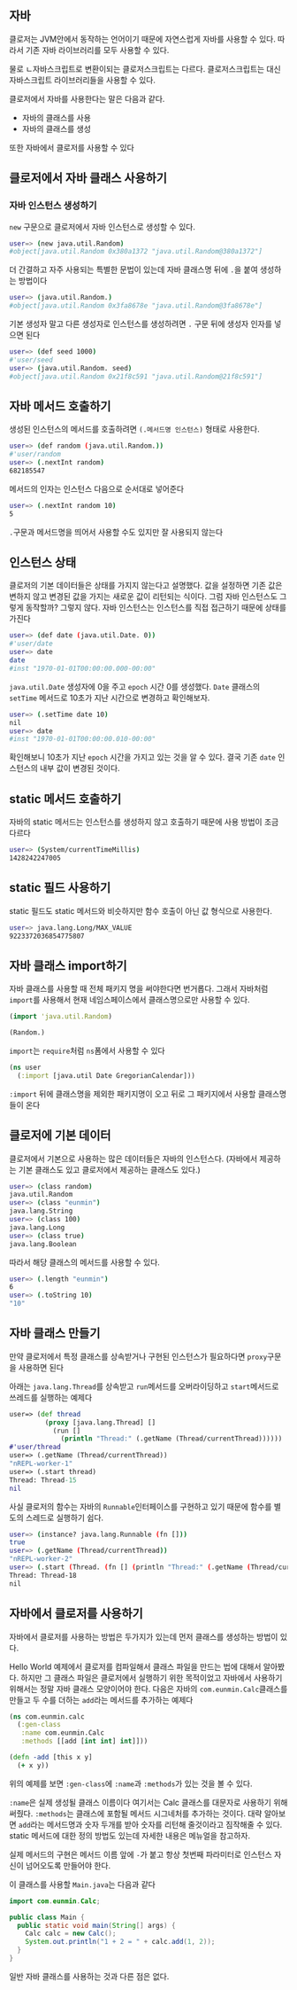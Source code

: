 ## 자바

클로저는 JVM안에서 동작하는 언어이기 때문에 자연스럽게 자바를 사용할 수 있다. 따라서 기존 자바 라이브러리를 모두 사용할 수 있다.

물로 ㄴ자바스크립트로 변환이되는 클로저스크립트는 다르다. 클로저스크립트는 대신 자바스크립트 라이브러리들을 사용할 수 있다.

클로저에서 자바를 사용한다는 말은 다음과 같다.

- 자바의 클래스를 사용
- 자바의 클래스를 생성

또한 자바에서 클로저를 사용할 수 있다



## 클로저에서 자바 클래스 사용하기

### 자바 인스턴스 생성하기

`new` 구문으로 클로저에서 자바 인스턴스로 생성할 수 있다.

```bash
user=> (new java.util.Random)
#object[java.util.Random 0x380a1372 "java.util.Random@380a1372"]
```

더 간결하고 자주 사용되는 특별한 문법이 있는데 자바 클래스명 뒤에 `.`을 붙여 생성하는 방법이다

```bash
user=> (java.util.Random.)
#object[java.util.Random 0x3fa8678e "java.util.Random@3fa8678e"]
```

기본 생성자 말고 다른 생성자로 인스턴스를 생성하려면 `.` 구문 뒤에 생성자 인자를 넣으면 된다

```bash
user=> (def seed 1000)
#'user/seed
user=> (java.util.Random. seed)
#object[java.util.Random 0x21f8c591 "java.util.Random@21f8c591"]
```



## 자바 메서드 호출하기

생성된 인스턴스의 메서드를 호출하려면 `(.메서드명 인스턴스)` 형태로 사용한다.

```bash
user=> (def random (java.util.Random.))
#'user/random
user=> (.nextInt random)
682185547
```

메서드의 인자는 인스턴스 다음으로 순서대로 넣어준다

```bash
user=> (.nextInt random 10)
5
```

`.`구문과 메서드명을 띄어서 사용할 수도 있지만 잘 사용되지 않는다



## 인스턴스 상태

클로저의 기본 데이터들은 상태를 가지지 않는다고 설명했다. 값을 설정하면 기존 값은 변하지 않고 변경된 값을 가지는 새로운 값이 리턴되는 식이다. 그럼 자바 인스턴스도 그렇게 동작할까? 그렇지 않다. 자바 인스턴스는 인스턴스를 직접 접근하기 때문에 상태를 가진다

```bash
user=> (def date (java.util.Date. 0))
#'user/date
user=> date
date
#inst "1970-01-01T00:00:00.000-00:00"
```

`java.util.Date` 생성자에 0을 주고 `epoch` 시간 0를 생성했다. `Date` 클래스의 `setTime` 메서드로 10초가 지난 시간으로 변경하고 확인해보자.

```bash
user=> (.setTime date 10)
nil
user=> date
#inst "1970-01-01T00:00:00.010-00:00"
```

확인해보니 10초가 지난 `epoch` 시간을 가지고 있는 것을 알 수 있다. 결국 기존 `date` 인스턴스의 내부 값이 변경된 것이다.



## static 메서드 호출하기

자바의 static 메서드는 인스턴스를 생성하지 않고 호출하기 때문에 사용 방법이 조금 다르다

```bash
user=> (System/currentTimeMillis)
1428242247005
```



## static 필드 사용하기

static 필드도 static 메서드와 비슷하지만 함수 호출이 아닌 값 형식으로 사용한다.

```bash
user=> java.lang.Long/MAX_VALUE
9223372036854775807
```



## 자바 클래스 import하기

자바 클래스를 사용할 때 전체 패키지 명을 써야한다면 번거롭다. 그래서 자바처럼 `import`를 사용해서 현재 네임스페이스에서 클래스명으로만 사용할 수 있다.

```clojure
(import 'java.util.Random)

(Random.)
```

`import`는 `require`처럼 `ns`폼에서 사용할 수 있다

```clojure
(ns user
  (:import [java.util Date GregorianCalendar]))
```

`:import` 뒤에 클래스명을 제외한 패키지명이 오고 뒤로 그 패키지에서 사용할 클래스명들이 온다



## 클로저에 기본 데이터

클로저에서 기본으로 사용하는 많은 데이터들은 자바의 인스턴스다. (자바에서 제공하는 기본 클래스도 있고 클로저에서 제공하는 클래스도 있다.)

```bash
user=> (class random)
java.util.Random
user=> (class "eunmin")
java.lang.String
user=> (class 100)
java.lang.Long
user=> (class true)
java.lang.Boolean
```

따라서 해당 클래스의 메서드를 사용할 수 있다.

```bash
user=> (.length "eunmin")
6
user=> (.toString 10)
"10"
```



## 자바 클래스 만들기

만약 클로저에서 특정 클래스를 상속받거나 구현된 인스턴스가 필요하다면 `proxy`구문을 사용하면 된다

아래는 `java.lang.Thread`를 상속받고 `run`메서드를 오버라이딩하고 `start`메서드로 쓰레드를 실행하는 예제다

```clojure
user=> (def thread
         (proxy [java.lang.Thread] []
           (run []
             (println "Thread:" (.getName (Thread/currentThread))))))
#'user/thread
user=> (.getName (Thread/currentThread))
"nREPL-worker-1"
user=> (.start thread)
Thread: Thread-15
nil
```

사실 클로저의 함수는 자바의 `Runnable`인터페이스를 구현하고 있기 때문에 함수를 별도의 스레드로 실행하기 쉽다.

```bash
user=> (instance? java.lang.Runnable (fn []))
true
user=> (.getName (Thread/currentThread))
"nREPL-worker-2"
user=> (.start (Thread. (fn [] (println "Thread:" (.getName (Thread/currentThread))))))
Thread: Thread-18
nil
```



## 자바에서 클로저를 사용하기

자바에서 클로저를 사용하는 방법은 두가지가 있는데 먼저 클래스를 생성하는 방법이 있다.

Hello World 예제에서 클로저를 컴파일해서 클래스 파일을 만드는 법에 대해서 알아봤다. 하지만 그 클래스 파일은 클로저에서 실행하기 위한 목적이었고 자바에서 사용하기 위해서는 정말 자바 클래스 모양이어야 한다. 다음은 자바의 `com.eunmin.Calc`클래스를 만들고 두 수를 더하는 `add`라는 메서드를 추가하는 예제다

```clojure
(ns com.eunmin.calc
  (:gen-class
   :name com.eunmin.Calc
   :methods [[add [int int] int]]))

(defn -add [this x y]
  (+ x y))
```

위의 예제를 보면 `:gen-class`에 `:name`과 `:methods`가 있는 것을 볼 수 있다.

`:name`은 실제 생성될 클래스 이름이다 여기서는 Calc 클래스를 대문자로 사용하기 위해 써줬다. `:methods`는 클래스에 포함될 메서드 시그네처를 추가하는 것이다. 대략 알아보면 `add`라는 메서드명과 숫자 두개를 받아 숫자를 리턴해 줄것이라고 짐작해줄 수 있다. static 메서드에 대한 정의 방법도 있는데 자세한 내용은 메뉴얼을 참고하자.

실제 메서드의 구현은 메서드 이름 앞에 `-`가 붙고 항상 첫번째 파라미터로 인스턴스 자신이 넘어오도록 만들어야 한다.

이 클래스를 사용할 `Main.java`는 다음과 같다

```java
import com.eunmin.Calc;

public class Main {
  public static void main(String[] args) {
    Calc calc = new Calc();
    System.out.println("1 + 2 = " + calc.add(1, 2));
  }
}
```

일반 자바 클래스를 사용하는 것과 다른 점은 없다.


